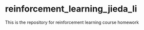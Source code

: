 # reinforcement_learning_jieda_li
This is the repository for reinforcement learning course homework
